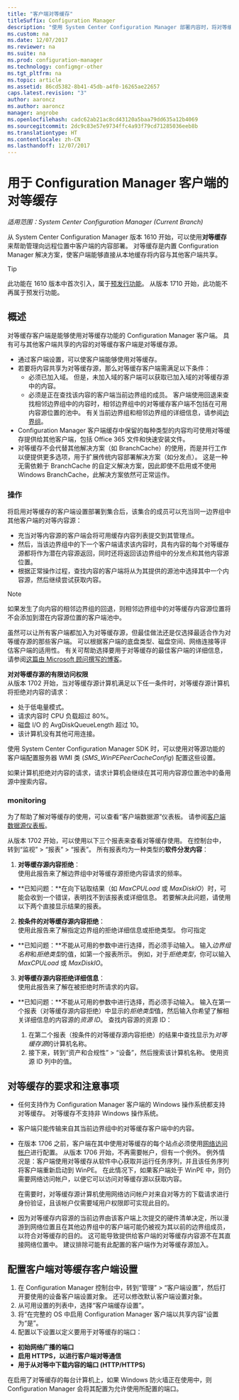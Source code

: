 ```yaml
---
title: "客户端对等缓存"
titleSuffix: Configuration Manager
description: "使用 System Center Configuration Manager 部署内容时，将对等缓存用于客户端内容源位置。"
ms.custom: na
ms.date: 12/07/2017
ms.reviewer: na
ms.suite: na
ms.prod: configuration-manager
ms.technology: configmgr-other
ms.tgt_pltfrm: na
ms.topic: article
ms.assetid: 86cd5382-8b41-45db-a4f0-16265ae22657
caps.latest.revision: "3"
author: aaroncz
ms.author: aaroncz
manager: angrobe
ms.openlocfilehash: cadc62ab21ac8cd43120a5baa79dd635a12b4069
ms.sourcegitcommit: 2dc9c83e57e9734ffc4a93f79cd71285036eeb8b
ms.translationtype: HT
ms.contentlocale: zh-CN
ms.lasthandoff: 12/07/2017
---
```

# <a name="peer-cache-for-configuration-manager-clients"></a>用于 Configuration Manager 客户端的对等缓存

*适用范围：System Center Configuration Manager (Current Branch)*

从 System Center Configuration Manager 版本 1610 开始，可以使用**对等缓存**来帮助管理向远程位置中客户端的内容部署。 对等缓存是内置 Configuration Manager 解决方案，使客户端能够直接从本地缓存将内容与其他客户端共享。   

> [!TIP]  
> 此功能在 1610 版本中首次引入，属于[预发行功能](/sccm/core/servers/manage/pre-release-features)。 从版本 1710 开始，此功能不再属于预发行功能。

## <a name="overview"></a>概述
对等缓存客户端是能够使用对等缓存功能的 Configuration Manager 客户端。 具有可与其他客户端共享的内容的对等缓存客户端是对等缓存源。
 -  通过客户端设置，可以使客户端能够使用对等缓存。
 -  若要将内容共享为对等缓存源，那么对等缓存客户端需满足以下条件：
    -  必须已加入域。 但是，未加入域的客户端可以获取已加入域的对等缓存源中的内容。
    -  必须是正在查找该内容的客户端当前边界组的成员。 客户端使用回退来查找相邻边界组中的内容时，相邻边界组中的对等缓存客户端不包括在可用内容源位置的池中。 有关当前边界组和相邻边界组的详细信息，请参阅[边界组](/sccm/core/servers/deploy/configure/define-site-boundaries-and-boundary-groups##a-namebkmkboundarygroupsa-boundary-groups)。
 - Configuration Manager 客户端缓存中保留的每种类型的内容均可使用对等缓存提供给其他客户端，包括 Office 365 文件和快速安装文件。<!--SMS.500850-->
 -  对等缓存不会代替其他解决方案（如 BranchCache）的使用，而是并行工作以便提供更多选项，用于扩展传统内容部署解决方案（如分发点）。 这是一种无需依赖于 BranchCache 的自定义解决方案，因此即使不启用或不使用 Windows BranchCache，此解决方案依然可正常运作。

### <a name="operations"></a>操作

将启用对等缓存的客户端设置部署到集合后，该集合的成员可以充当同一边界组中其他客户端的对等内容源：
 -  充当对等内容源的客户端会将可用缓存内容列表提交到其管理点。
 -  然后，当该边界组中的下一个客户端请求该内容时，具有内容的每个对等缓存源都将作为潜在内容源返回，同时还将返回该边界组中的分发点和其他内容源位置。
 -  根据正常操作过程，查找内容的客户端将从为其提供的源池中选择其中一个内容源，然后继续尝试获取内容。

> [!NOTE]
> 如果发生了向内容的相邻边界组的回退，则相邻边界组中的对等缓存内容源位置将不会添加到潜在内容源位置的客户端池中。  


虽然可以让所有客户端都加入为对等缓存源，但最佳做法还是仅选择最适合作为对等缓存源的那些客户端。  可以根据客户端的底盘类型、磁盘空间、网络连接等评估客户端的适用性。 有关可帮助选择要用于对等缓存的最佳客户端的详细信息，请参阅[这篇由 Microsoft 顾问撰写的博客](https://blogs.technet.microsoft.com/setprice/2016/06/29/pe-peer-cache-custom-reporting-examples/)。

**对对等缓存源的有限访问权限**  
从版本 1702 开始，当对等缓存源计算机满足以下任一条件时，对等缓存源计算机将拒绝对内容的请求：  
  -  处于低电量模式。
  -  请求内容时 CPU 负载超过 80%。
  -  磁盘 I/O 的 AvgDiskQueueLength 超过 10。
  -  该计算机没有其他可用连接。   

使用 System Center Configuration Manager SDK 时，可以使用对等源功能的客户端配置服务器 WMI 类 (*SMS_WinPEPeerCacheConfig*) 配置这些设置。

如果计算机拒绝对内容的请求，请求计算机会继续在其可用内容源位置池中的备用源中搜索内容。   



### <a name="monitoring"></a>monitoring   
为了帮助了解对等缓存的使用，可以查看“客户端数据源”仪表板。 请参阅[客户端数据源仪表板](/sccm/core/servers/deploy/configure/monitor-content-you-have-distributed#client-data-sources-dashboard)。

从版本 1702 开始，可以使用以下三个报表来查看对等缓存使用。 在控制台中，转到“监视” > “报表” > “报表”。 所有报表均为一种类型的**软件分发内容**：
1.  **对等缓存源内容拒绝**：  
使用此报告来了解边界组中对等缓存源拒绝内容请求的频率。
 - **已知问题：**在向下钻取结果（如 *MaxCPULoad* 或 *MaxDiskIO*）时，可能会收到一个错误，表明找不到该报表或详细信息。 若要解决此问题，请使用以下两个直接显示结果的报表。

2. **按条件的对等缓存源内容拒绝**：  
使用此报告来了解指定边界组的拒绝详细信息或拒绝类型。 你可指定

  - **已知问题：**不能从可用的参数中进行选择，而必须手动输入。 输入*边界组名称*和*拒绝类型*的值，如第一个报表所示。 例如，对于*拒绝类型*，你可以输入 *MaxCPULoad* 或 *MaxDiskIO*。

3. **对等缓存源内容拒绝详细信息**：   
  使用此报告来了解在被拒绝时所请求的内容。

 - **已知问题：**不能从可用的参数中进行选择，而必须手动输入。 输入在第一个报表（对等缓存源内容拒绝）中显示的*拒绝类型*值，然后输入你希望了解相关详细信息的内容源的*资源 ID*。  查找内容源的资源 ID：  

    1. 在第二个报表（按条件的对等缓存源内容拒绝）的结果中查找显示为*对等缓存源*的计算机名称。  
    2. 接下来，转到“资产和合规性” > “设备”，然后搜索该计算机名称。 使用资源 ID 列中的值。  


## <a name="requirements-and-considerations-for-peer-cache"></a>对等缓存的要求和注意事项
-   任何支持作为 Configuration Manager 客户端的 Windows 操作系统都支持对等缓存。 对等缓存不支持非 Windows 操作系统。

-   客户端只能传输来自其当前边界组中的对等缓存客户端中的内容。

-   在版本 1706 之前，客户端在其中使用对等缓存的每个站点必须使用[网络访问帐户](/sccm/core/plan-design/hierarchy/manage-accounts-to-access-content#a-namebkmknaaa-network-access-account)进行配置。 从版本 1706 开始，不再需要帐户，但有一个例外。  例外情况是：客户端使用对等缓存从软件中心获取并运行任务序列，并且该任务序列将客户端重新启动到 WinPE。  在此情况下，如果客户端处于 WinPE 中，则仍需要网络访问帐户，以便它可以访问对等缓存源以获取内容。

    在需要时，对等缓存源计算机使用网络访问帐户对来自对等方的下载请求进行身份验证，且该帐户仅需要域用户权限即可实现此目的。

-   因为对等缓存内容源的当前边界由该客户端上次提交的硬件清单决定，所以漫游到网络位置且在其他边界组中的客户端可能仍被视为其以前的边界组成员，以符合对等缓存的目的。 这可能导致提供给客户端的对等缓存内容源不在其直接网络位置中。 建议排除可能有此配置的客户端作为对等缓存源加入。

## <a name="to-configure-client-peer-cache-client-settings"></a>配置客户端对等缓存客户端设置
1.  在 Configuration Manager 控制台中，转到“管理” > “客户端设置”，然后打开要使用的设备客户端设置对象。 还可以修改默认客户端设置对象。
2.  从可用设置的列表中，选择“客户端缓存设置”。
3.  将“在完整的 OS 中启用 Configuration Manager 客户端以共享内容”设置为“是”。
4.  配置以下设置以定义要用于对等缓存的端口：  
  -  **初始网络广播的端口**
  -  **启用 HTTPS，以进行客户端对等通信**
  -  **用于从对等中下载内容的端口 (HTTP/HTTPS)**

在启用了对等缓存的每台计算机上，如果 Windows 防火墙正在使用中，则 Configuration Manager 会将其配置为允许使用所配置的端口。
